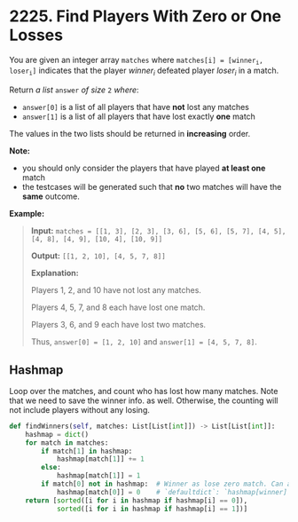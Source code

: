 # 2225. Find Players With Zero or One Losses

You are given an integer array `matches` where <code>matches[i] = [winner<sub>i</sub>, loser<sub>i</sub>]</code> indicates that the player $winner_i$ defeated player $loser_i$ in a match.

Return *a list* `answer` *of size* `2` *where*:

* `answer[0]` is a list of all players that have **not** lost any matches
* `answer[1]` is a list of all players that have lost exactly **one** match

The values in the two lists should be returned in **increasing** order.

**Note:**

* you should only consider the players that have played **at least one** match
* the testcases will be generated such that **no** two matches will have the **same** outcome.

 
**Example:**

> **Input:** `matches = [[1, 3], [2, 3], [3, 6], [5, 6], [5, 7], [4, 5], [4, 8], [4, 9], [10, 4], [10, 9]]`
> 
> **Output:** `[[1, 2, 10], [4, 5, 7, 8]]`
> 
> **Explanation:** 
>
> Players $1$, $2$, and $10$ have not lost any matches.
> 
> Players $4$, $5$, $7$, and $8$ each have lost one match.
>
> Players $3$, $6$, and $9$ each have lost two matches.
>
> Thus, `answer[0] = [1, 2, 10]` and `answer[1] = [4, 5, 7, 8]`.


## Hashmap

Loop over the matches, and count who has lost how many matches. Note that we need to save the winner info. as well. Otherwise, the counting will not include players without any losing.

```python
def findWinners(self, matches: List[List[int]]) -> List[List[int]]:
    hashmap = dict()
    for match in matches:
        if match[1] in hashmap:
            hashmap[match[1]] += 1
        else:
            hashmap[match[1]] = 1
        if match[0] not in hashmap:  # Winner as lose zero match. Can also use
            hashmap[match[0]] = 0    # `defaultdict`: `hashmap[winner] += 0`
    return [sorted([i for i in hashmap if hashmap[i] == 0]),
            sorted([i for i in hashmap if hashmap[i] == 1])]
```
